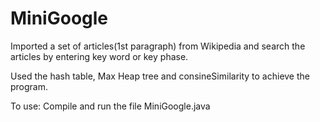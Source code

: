 # MiniGoogle

Imported a set of articles(1st paragraph) from Wikipedia and search the articles by entering key word or key phase.

Used the hash table, Max Heap tree and consineSimilarity to achieve the program.

To use:
    Compile and run the file MiniGoogle.java
